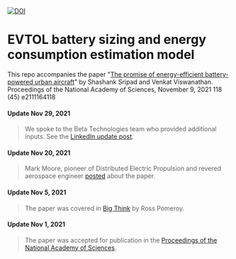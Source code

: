 [![DOI](https://zenodo.org/badge/379841695.svg)](https://zenodo.org/badge/latestdoi/379841695)

# EVTOL battery sizing and energy consumption estimation model

This repo accompanies the paper "[The promise of energy-efficient battery-powered urban aircraft](https://doi.org/10.1073/pnas.2111164118)" by Shashank Sripad and Venkat Viswanathan. Proceedings of the National Academy of Sciences, November 9, 2021 118 (45) e2111164118

#### Update Nov 29, 2021
> We spoke to the Beta Technologies team who provided additional inputs. See the [LinkedIn update post](https://www.linkedin.com/posts/ssripad_were-thrilled-by-all-the-feedback-and-discussions-activity-6871141765634699264-3xaM).

#### Update Nov 20, 2021
> Mark Moore, pioneer of Distributed Electric Propulsion and revered aerospace engineer [posted](https://www.linkedin.com/posts/mark-moore-99582787_while-others-have-focused-on-the-emissions-activity-6867855419902099458-IPUf) about the paper.

#### Update Nov 5, 2021
> The paper was covered in [Big Think](https://bigthink.com/the-future/flying-cars-evtol-aircraft/) by Ross Pomeroy.

#### Update Nov 1, 2021
> The paper was accepted for publication in the [Proceedings of the National Academy of Sciences](https://doi.org/10.1073/pnas.2111164118).
